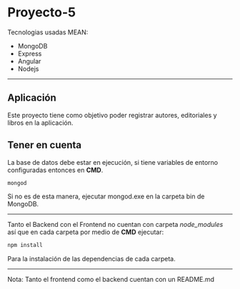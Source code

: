 # Proyecto-5
Tecnologias usadas MEAN:
-  MongoDB
-  Express
-  Angular
-  Nodejs

---
## Aplicación
Este proyecto tiene como objetivo poder registrar autores, editoriales y libros en la aplicación.
## Tener en cuenta
La base de datos debe estar en ejecución, si tiene variables de entorno configuradas entonces en **CMD**.
```bash
mongod
```
Si no es de esta manera, ejecutar mongod.exe en la carpeta bin de MongoDB.

---
Tanto el Backend con el Frontend no cuentan con carpeta *node_modules* así que en cada carpeta por medio de **CMD** ejecutar:
```bash
npm install
```
Para la instalación de las dependencias de cada carpeta.

---
Nota: Tanto el frontend como el backend cuentan con un README.md

